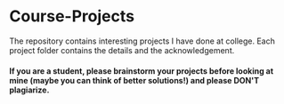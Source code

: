 # Course-Projects
The repository contains interesting projects I have done at college. Each project folder contains the details and the acknowledgement.

#### If you are a student, please brainstorm your projects before looking at mine (maybe you can think of better solutions!) and please DON'T plagiarize. 
